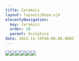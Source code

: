 ```yaml
---
title: Ceramics
layout: layouts/base.njk
eleventyNavigation:
  key: Ceramics
  order: 10
  parent: Sculpture
date: 2022-12-19T00:00:00.000Z
---
```

![](https://s3.eu-west-1.amazonaws.com/jessicaakerman.com/10%25Jessica+Akerman+24+Dec+2022+Studio+Visit+Jo+Hounsome+Photography+copy.jpg)![](https://s3.eu-west-1.amazonaws.com/jessicaakerman.com/10%25Jessica+Akerman+23+Dec+2022+Studio+Visit+Jo+Hounsome+Photography+copy.jpg)![](https://s3.eu-west-1.amazonaws.com/jessicaakerman.com/10%25Jessica+Akerman+22+Dec+2022+Studio+Visit+Jo+Hounsome+Photography+copy.jpg)![](https://s3.eu-west-1.amazonaws.com/jessicaakerman.com/10%25Jessica+Akerman+21+Dec+2022+Studio+Visit+Jo+Hounsome+Photography+copy.jpg)![](https://s3.eu-west-1.amazonaws.com/jessicaakerman.com/10%25Jessica+Akerman+20+Dec+2022+Studio+Visit+Jo+Hounsome+Photography+copy.jpg)![](https://s3.eu-west-1.amazonaws.com/jessicaakerman.com/10%25Jessica+Akerman+19+Dec+2022+Studio+Visit+Jo+Hounsome+Photography+copy.jpg)

